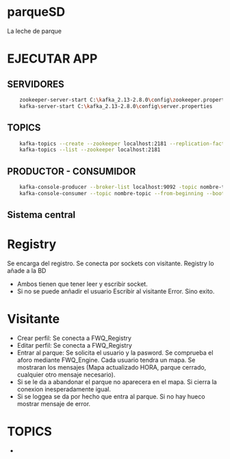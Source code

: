 # parqueSD
 La leche de parque

# EJECUTAR APP
## SERVIDORES
```bash
	zookeeper-server-start C:\kafka_2.13-2.8.0\config\zookeeper.properties
	kafka-server-start C:\kafka_2.13-2.8.0\config\server.properties
```
## TOPICS
```bash
	kafka-topics --create --zookeeper localhost:2181 --replication-factor 1 --partitions 1 --topic nombre-topic
	kafka-topics --list --zookeeper localhost:2181
```
## PRODUCTOR - CONSUMIDOR
```bash
	kafka-console-producer --broker-list localhost:9092 -topic nombre-topic
	kafka-console-consumer --topic nombre-topic --from-beginning --bootstrap-server localhost:9092
```

## Sistema central
# Registry
Se encarga del registro.
Se conecta por sockets con visitante.
Registry lo añade a la BD

- Ambos tienen que tener leer y escribir socket.
- Si no se puede anñadir el usuario Escribir al visitante Error. Sino exito.


# Visitante
- Crear perfil: Se conecta a FWQ_Registry
- Editar perfil: Se conecta a FWQ_Registry
- Entrar al parque: Se solicita el usuario y la pasword. Se comprueba el aforo mediante FWQ_Engine. Cada usuario tendra un mapa. Se mostraran los mensajes (Mapa actualizado HORA, parque cerrado, cualquier otro mensaje necesario).
- Si se le da a abandonar el parque no aparecera en el mapa. Si cierra la conexion inesperadamente igual.
- Si se loggea se da por hecho que entra al parque. Si no hay hueco mostrar mensaje de error.


# TOPICS
- 
